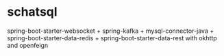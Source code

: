 # schatsql
spring-boot-starter-websocket + spring-kafka + mysql-connector-java + spring-boot-starter-data-redis + spring-boot-starter-data-rest with okhttp and openfeign
